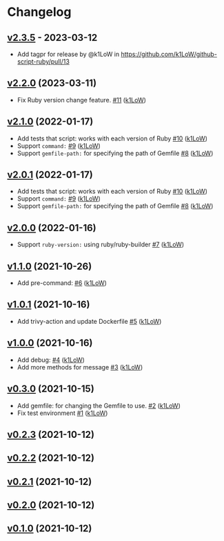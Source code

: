 # Changelog

## [v2.3.5](https://github.com/k1LoW/github-script-ruby/compare/v2.2.0...v2.3.5) - 2023-03-12
- Add tagpr for release by @k1LoW in https://github.com/k1LoW/github-script-ruby/pull/13

## [v2.2.0](https://github.com/k1LoW/github-script-ruby/compare/v2.1.0...v2.2.0) (2023-03-11)

* Fix Ruby version change feature. [#11](https://github.com/k1LoW/github-script-ruby/pull/11) ([k1LoW](https://github.com/k1LoW))

## [v2.1.0](https://github.com/k1LoW/github-script-ruby/compare/v2.0.0...v2.1.0) (2022-01-17)

* Add tests that script: works with each version of Ruby [#10](https://github.com/k1LoW/github-script-ruby/pull/10) ([k1LoW](https://github.com/k1LoW))
* Support `command:` [#9](https://github.com/k1LoW/github-script-ruby/pull/9) ([k1LoW](https://github.com/k1LoW))
* Support `gemfile-path:` for specifying the path of Gemfile [#8](https://github.com/k1LoW/github-script-ruby/pull/8) ([k1LoW](https://github.com/k1LoW))

## [v2.0.1](https://github.com/k1LoW/github-script-ruby/compare/v2.0.0...v2.0.1) (2022-01-17)

* Add tests that script: works with each version of Ruby [#10](https://github.com/k1LoW/github-script-ruby/pull/10) ([k1LoW](https://github.com/k1LoW))
* Support `command:` [#9](https://github.com/k1LoW/github-script-ruby/pull/9) ([k1LoW](https://github.com/k1LoW))
* Support `gemfile-path:` for specifying the path of Gemfile [#8](https://github.com/k1LoW/github-script-ruby/pull/8) ([k1LoW](https://github.com/k1LoW))

## [v2.0.0](https://github.com/k1LoW/github-script-ruby/compare/v1.1.0...v2.0.0) (2022-01-16)

* Support `ruby-version:` using ruby/ruby-builder [#7](https://github.com/k1LoW/github-script-ruby/pull/7) ([k1LoW](https://github.com/k1LoW))

## [v1.1.0](https://github.com/k1LoW/github-script-ruby/compare/v1.0.1...v1.1.0) (2021-10-26)

* Add pre-command: [#6](https://github.com/k1LoW/github-script-ruby/pull/6) ([k1LoW](https://github.com/k1LoW))

## [v1.0.1](https://github.com/k1LoW/github-script-ruby/compare/v1...v1.0.1) (2021-10-16)

* Add trivy-action and update Dockerfile [#5](https://github.com/k1LoW/github-script-ruby/pull/5) ([k1LoW](https://github.com/k1LoW))

## [v1.0.0](https://github.com/k1LoW/github-script-ruby/compare/v0.3.0...v1.0.0) (2021-10-16)

* Add debug: [#4](https://github.com/k1LoW/github-script-ruby/pull/4) ([k1LoW](https://github.com/k1LoW))
* Add more methods for message [#3](https://github.com/k1LoW/github-script-ruby/pull/3) ([k1LoW](https://github.com/k1LoW))

## [v0.3.0](https://github.com/k1LoW/github-script-ruby/compare/v0.2.3...v0.3.0) (2021-10-15)

* Add gemfile: for changing the Gemfile to use. [#2](https://github.com/k1LoW/github-script-ruby/pull/2) ([k1LoW](https://github.com/k1LoW))
* Fix test environment [#1](https://github.com/k1LoW/github-script-ruby/pull/1) ([k1LoW](https://github.com/k1LoW))

## [v0.2.3](https://github.com/k1LoW/github-script-ruby/compare/v0.2.2...v0.2.3) (2021-10-12)


## [v0.2.2](https://github.com/k1LoW/github-script-ruby/compare/v0.2.1...v0.2.2) (2021-10-12)


## [v0.2.1](https://github.com/k1LoW/github-script-ruby/compare/v0.2.0...v0.2.1) (2021-10-12)


## [v0.2.0](https://github.com/k1LoW/github-script-ruby/compare/v0.1.0...v0.2.0) (2021-10-12)


## [v0.1.0](https://github.com/k1LoW/github-script-ruby/compare/73e586948d3c...v0.1.0) (2021-10-12)
